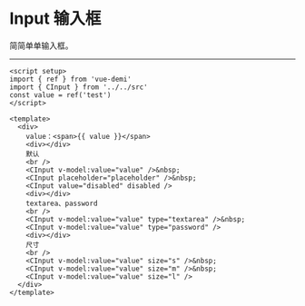 <script setup>
import { ref } from 'vue-demi'
import { CInput } from '../../src'
import InputExample from './input-example.vue'
const value = ref('test')
</script>

# Input 输入框

简简单单输入框。

---

<input-example></input-example>

```vue
<script setup>
import { ref } from 'vue-demi'
import { CInput } from '../../src'
const value = ref('test')
</script>

<template>
  <div>
    value：<span>{{ value }}</span>
    <div></div>
    默认
    <br />
    <CInput v-model:value="value" />&nbsp;
    <CInput placeholder="placeholder" />&nbsp;
    <CInput value="disabled" disabled />
    <div></div>
    textarea、password
    <br />
    <CInput v-model:value="value" type="textarea" />&nbsp;
    <CInput v-model:value="value" type="password" />
    <div></div>
    尺寸
    <br />
    <CInput v-model:value="value" size="s" />&nbsp;
    <CInput v-model:value="value" size="m" />&nbsp;
    <CInput v-model:value="value" size="l" />
  </div>
</template>
```

